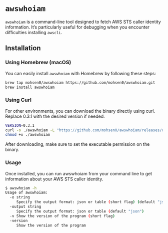 # `awswhoiam`

`awswhoiam` is a command-line tool designed to fetch AWS STS caller identity information. It’s particularly useful for debugging when you encounter difficulties installing `awscli`.

## Installation

### Using Homebrew (macOS)

You can easily install `awswhoiam` with Homebrew by following these steps:

```sh
brew tap mohsen0/awswhoiam https://github.com/mohsen0/awswhoiam.git
brew install awswhoiam
```

### Using Curl

For other environments, you can download the binary directly using curl. Replace 0.3.1 with the desired version if needed.

```sh
VERSION=0.3.1
curl -o ./awswhoiam -L "https://github.com/mohsen0/awswhoiam/releases/download/v${VERSION}/awswhoiam_linux_amd64"
chmod +x ./awswhoiam
```

After downloading, make sure to set the executable permission on the binary.

### Usage

Once installed, you can run awswhoiam from your command line to get information about your AWS STS caller identity.

```sh
$ awswhoiam -h
Usage of awswhoiam:
  -o string
     Specify the output format: json or table (short flag) (default "json")
  -output string
     Specify the output format: json or table (default "json")
  -v Show the version of the program (short flag)
  -version
     Show the version of the program
```
